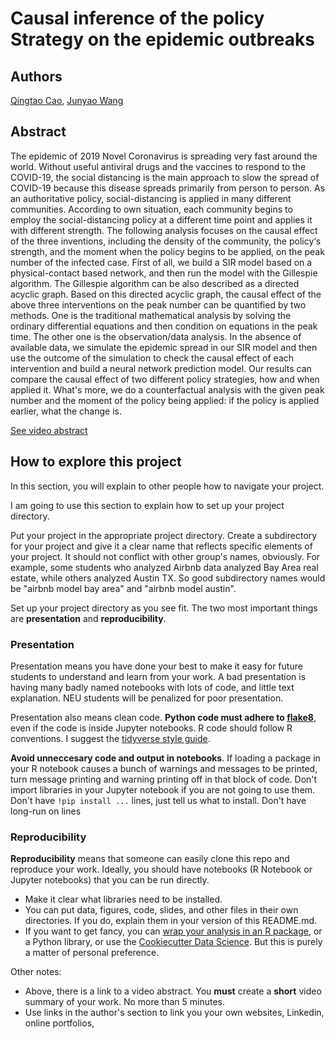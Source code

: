 # Causal inference of the policy Strategy on the epidemic outbreaks  


## Authors 

[Qingtao Cao](https://www.researchgate.net/profile/Qingtao_Cao), [Junyao Wang
](https://towardsdatascience.com)

## Abstract
The epidemic of 2019 Novel Coronavirus is spreading very fast around the world. Without useful antiviral drugs and the vaccines to respond to the COVID-19, the social distancing is the main approach to slow the spread of COVID-19 because this disease spreads primarily from person to person. As an authoritative policy, social-distancing is applied in many different communities. According to own situation, each community begins to employ the social-distancing policy at a different time point and applies it with different strength. The following analysis focuses on the causal effect of the three inventions, including the density of the community, the policy‘s strength, and the moment when the policy begins to be applied, on the peak number of the infected case. First of all, we build a SIR model based on a physical-contact based network, and then run the model with the Gillespie algorithm. The Gillespie algorithm can be also described as a directed acyclic graph. Based on this directed acyclic graph, the causal effect of the above three interventions on the peak number can be quantified by two methods. One is the traditional mathematical analysis by solving the ordinary differential equations and then condition on equations in the peak time. The other one is the observation/data analysis. In the absence of available data, we simulate the epidemic spread in our SIR model and then use the outcome of the simulation to check the causal effect of each intervention and build a neural network prediction model. Our results can compare the causal effect of two different policy strategies, how and when applied it. What's more, we do a counterfactual analysis with the given peak number and the moment of the policy being applied: if the policy is applied earlier, what the change is.  

[See video abstract](https://www.youtube.com/watch?v=o3GfnEjTdIQ)

## How to explore this project

In this section, you will explain to other people how to navigate your project.

I am going to use this section to explain how to set up your project directory.

Put your project in the appropriate project directory. Create a subdirectory for your project and give it a clear name that reflects specific elements of your project.  It should not conflict with other group's names, obviously.  For example, some students who analyzed Airbnb data analyzed Bay Area real estate, while others analyzed Austin TX.  So good subdirectory names would be "airbnb model bay area" and "airbnb model austin".

Set up your project directory as you see fit.  The two most important things are **presentation** and **reproducibility**.

### Presentation

Presentation means you have done your best to make it easy for future students to understand and learn from your work.  A bad presentation is having many badly named notebooks with lots of code, and little text explanation.  NEU students will be penalized for poor presentation.

Presentation also means clean code.  **Python code must adhere to [flake8](http://flake8.pycqa.org/en/latest/index.html#quickstart)**, even if the code is inside Jupyter notebooks.  R code should follow R conventions.  I suggest the [tidyverse style guide](https://style.tidyverse.org/).

**Avoid unneccesary code and output in notebooks**.  If loading a package in your R notebook causes a bunch of warnings and messages to be printed, turn message printing and warning printing off in that block of code.  Don't import libraries in your Jupyter notebook if you are not going to use them.  Don't have `!pip install ...` lines, just tell us what to install.  Don't have long-run on lines

### Reproducibility

**Reproducibility** means that someone can easily clone this repo and reproduce your work.  Ideally, you should have notebooks (R Notebook or Jupyter notebooks) that you can be run directly.

* Make it clear what libraries need to be installed.
* You can put data, figures, code, slides, and other files in their own directories.  If you do, explain them in your version of this README.md.
* If you want to get fancy, you can [wrap your analysis in an R package](https://www.r-bloggers.com/creating-an-analysis-as-a-package-and-vignette/), or a Python library, or use the [Cookiecutter Data Science](https://drivendata.github.io/cookiecutter-data-science/).  But this is purely a matter of personal preference. 

Other notes:
* Above, there is a link to a video abstract.  You **must** create a **short** video summary of your work.  No more than 5 minutes.
* Use links in the author's section to link you your own websites, Linkedin, online portfolios,
